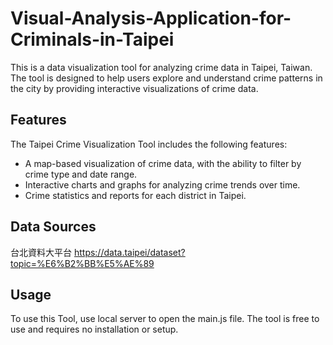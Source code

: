 # Visual-Analysis-Application-for-Criminals-in-Taipei

This is a data visualization tool for analyzing crime data in Taipei, Taiwan. The tool is designed to help users explore and understand crime patterns in the city by providing interactive visualizations of crime data.

## Features
The Taipei Crime Visualization Tool includes the following features:

- A map-based visualization of crime data, with the ability to filter by crime type and date range.
- Interactive charts and graphs for analyzing crime trends over time.
- Crime statistics and reports for each district in Taipei.

## Data Sources
台北資料大平台
https://data.taipei/dataset?topic=%E6%B2%BB%E5%AE%89

## Usage
To use this Tool, use local server to open the main.js file. The tool is free to use and requires no installation or setup.
